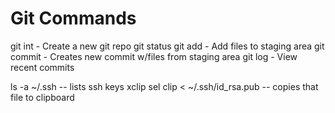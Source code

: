 # Git Commands

git int - Create a new git repo
git status
git add - Add files to staging area
git commit - Creates new commit w/files from staging area
git log - View recent commits

ls -a ~/.ssh    -- lists ssh keys
xclip sel clip < ~/.ssh/id_rsa.pub    -- copies that file to clipboard